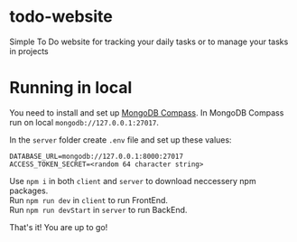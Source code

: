 # todo-website
Simple To Do website for tracking your daily tasks or to manage your tasks in projects

# Running in local
You need to install and set up [MongoDB Compass](https://www.mongodb.com/try/download/compass).
In MongoDB Compass run on local `mongodb://127.0.0.1:27017`.

In the `server` folder create `.env` file and set up these values:
```
DATABASE_URL=mongodb://127.0.0.1:8000:27017
ACCESS_TOKEN_SECRET=<random 64 character string>
```
Use `npm i` in both `client` and `server` to download neccessery npm packages.<br/>
Run `npm run dev` in `client` to run FrontEnd.
<br/>Run `npm run devStart` in `server` to run BackEnd.

That's it! You are up to go!
